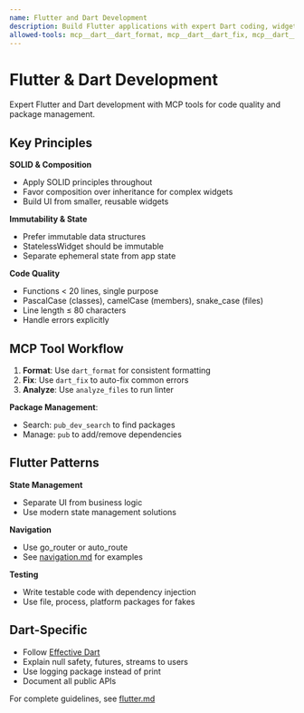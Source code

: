 ```yaml
---
name: Flutter and Dart Development
description: Build Flutter applications with expert Dart coding, widget composition, and MCP tools for formatting, linting, and package management. Use when working with Flutter projects, Dart code, mobile apps, or when user mentions Flutter, Dart, widgets, StatefulWidget, StatelessWidget, pub.dev, cross-platform development, or UI components.
allowed-tools: mcp__dart__dart_format, mcp__dart__dart_fix, mcp__dart__analyze_files, mcp__dart__pub, mcp__dart__pub_dev_search
---
```


# Flutter & Dart Development

Expert Flutter and Dart development with MCP tools for code quality and package management.

## Key Principles

**SOLID & Composition**
- Apply SOLID principles throughout
- Favor composition over inheritance for complex widgets
- Build UI from smaller, reusable widgets

**Immutability & State**
- Prefer immutable data structures
- StatelessWidget should be immutable
- Separate ephemeral state from app state

**Code Quality**
- Functions < 20 lines, single purpose
- PascalCase (classes), camelCase (members), snake_case (files)
- Line length ≤ 80 characters
- Handle errors explicitly

## MCP Tool Workflow

1. **Format**: Use `dart_format` for consistent formatting
2. **Fix**: Use `dart_fix` to auto-fix common errors
3. **Analyze**: Use `analyze_files` to run linter

**Package Management**:
- Search: `pub_dev_search` to find packages
- Manage: `pub` to add/remove dependencies

## Flutter Patterns

**State Management**
- Separate UI from business logic
- Use modern state management solutions

**Navigation**
- Use go_router or auto_route
- See [navigation.md](./navigation.md) for examples

**Testing**
- Write testable code with dependency injection
- Use file, process, platform packages for fakes

## Dart-Specific

- Follow [Effective Dart](https://dart.dev/effective-dart)
- Explain null safety, futures, streams to users
- Use logging package instead of print
- Document all public APIs

For complete guidelines, see [flutter.md](./flutter.md)